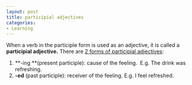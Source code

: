 ```yaml
---
layout: post
title: participial adjectives
categories:
- Learning
---
```



When a verb in the participle form is used as an adjective, it is called a **participial adjective.** There are [2 forms of participial adjectives](http://www.grammar-quizzes.com/passive3a.html):

1. **-ing **(present participle): cause of the feeling.  E.g. The drink was refreshing.
2. **-ed** (past participle): receiver of the feeling. E.g. I feel refreshed.
